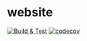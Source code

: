 # website

[![Build & Test](https://github.com/DCC-BS/website/actions/workflows/ci.yml/badge.svg)](https://github.com/DCC-BS/website/actions/workflows/ci.yml)
[![codecov](https://codecov.io/gh/DCC-BS/website/graph/badge.svg?token=BYAB6V1C8B)](https://codecov.io/gh/DCC-BS/website)
